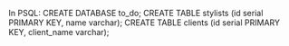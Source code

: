 In PSQL:
CREATE DATABASE to_do;
CREATE TABLE stylists (id serial PRIMARY KEY, name varchar);
CREATE TABLE clients (id serial PRIMARY KEY, client_name varchar);
